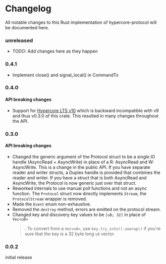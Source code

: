 # Changelog

All notable changes to this Rust implementation of hypercore-protocol will be documented here.

### unreleased

* TODO: Add changes here as they happen

### 0.4.1

* Implement close() and signal_local() in CommandTx

### 0.4.0

#### API breaking changes

* Support for [Hypercore LTS v10](https://github.com/holepunchto/hypercore) which is backward incompatible with v9 and thus v0.3.0 of this crate. This resulted in many changes throughout the API.

### 0.3.0

#### API breaking changes

* Changed the generic argument of the Protocol struct to be a single IO handle (AsyncRead + AsyncWrite) in place of a R: AsyncRead and W: AsyncWrite. This is a change in the public API. If you have separate reader and writer structs, a Duplex handle is provided that combines the reader and writer. If you have a struct that is both AsyncRead and AsyncWrite, the Protocol is now generic just over that struct.
* Reworked internals to use manual poll functions and not an async function. The `Protocol` struct now directly implements `Stream`, the `ProtocolStream` wrapper is removed.
* Made the `Event` enum non-exhaustive.
* Removed the `destroy` method, errors are emitted on the protocol stream.
* Changed key and discovery key values to be `[u8; 32]` in place of `Vec<u8>`
  > . To convert from a `Vec<u8>`, use `key.try_into().unwrap()` if you're sure that the key is a 32 byte long `u8` vector.

### 0.0.2

initial release
